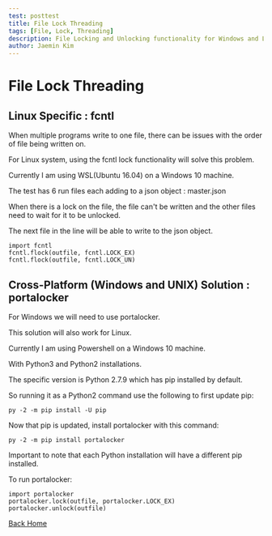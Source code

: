```yaml
---
test: posttest
title: File Lock Threading
tags: [File, Lock, Threading]
description: File Locking and Unlocking functionality for Windows and Linux in Python.
author: Jaemin Kim
--- 
```


# File Lock Threading

## Linux Specific : fcntl

When multiple programs write to one file, there can be issues with the order of file being written on.

For Linux system, using the fcntl lock functionality will solve this problem.

Currently I am using WSL(Ubuntu 16.04) on a Windows 10 machine.

The test has 6 run files each adding to a json object : master.json

When there is a lock on the file, the file can't be written and the other files need to wait for it to be unlocked.

The next file in the line will be able to write to the json object.

	import fcntl
	fcntl.flock(outfile, fcntl.LOCK_EX)
	fcntl.flock(outfile, fcntl.LOCK_UN)

## Cross-Platform (Windows and UNIX) Solution : portalocker

For Windows we will need to use portalocker.

This solution will also work for Linux.

Currently I am using Powershell on a Windows 10 machine.

With Python3 and Python2 installations.

The specific version is Python 2.7.9 which has pip installed by default.

So running it as a Python2 command use the following to first update pip:

	py -2 -m pip install -U pip

Now that pip is updated, install portalocker with this command:

	py -2 -m pip install portalocker

Important to note that each Python installation will have a different pip installed.

To run portalocker:

	import portalocker
	portalocker.lock(outfile, portalocker.LOCK_EX)
	portalocker.unlock(outfile)

[Back Home](https://jaemnkm.github.io/jekyll-now/)